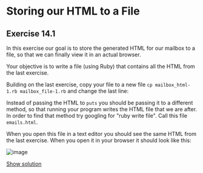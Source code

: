 # Storing our HTML to a File

## Exercise 14.1

In this exercise our goal is to store the generated HTML for our mailbox to a
file, so that we can finally view it in an actual browser.

Your objective is to write a file (using Ruby) that contains all the HTML
from the last exercise.

Building on the last exercise, copy your file to a new file `cp mailbox_html-1.rb
mailbox_file-1.rb`  and change the last line:

Instead of passing the HTML to `puts` you should be passing it to a different
method, so that running your program writes the HTML file that we are after.
In order to find that method try googling for "ruby write file". Call this
file `emails.html`.

When you open this file in a text editor you should see the same HTML from
the last exercise. When you open it in your browser it should look like this:

![image](https://cloud.githubusercontent.com/assets/2208/5602614/5ac2058c-935a-11e4-9c01-7ff9ec3b66cb.png)

<a href="https://wdi-sg.github.io/ruby-for-beginners/solutions/mailbox_file-1.html" class="solution">Show solution</a>
